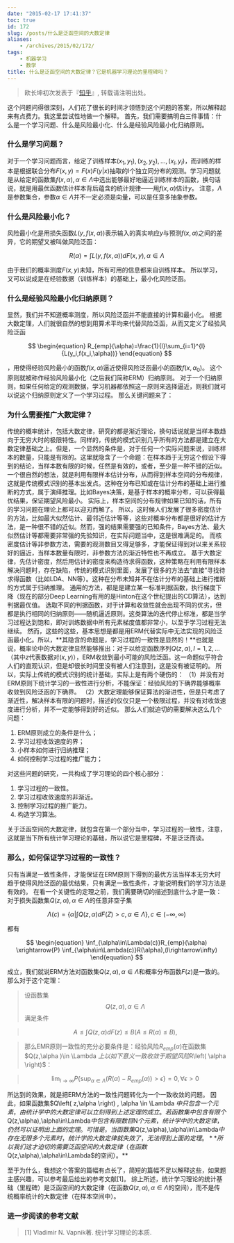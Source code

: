 ```yaml
---
date: "2015-02-17 17:41:37"
toc: true
id: 172
slug: /posts/什么是泛函空间的大数定律
aliases:
    - /archives/2015/02/172/
tags:
    - 机器学习
    - 数学
title: 什么是泛函空间的大数定律？它是机器学习理论的里程碑吗？
---
```


> 欧长坤初次发表于『[知乎](http://www.zhihu.com/question/27462946)』, 转载请注明出处。

这个问题问得很深刻，人们花了很长的时间才领悟到这个问题的答案，所以解释起来有点费力。我这里尝试性地做一个解释。
首先，我们需要搞明白三件事情：什么是一个学习问题、什么是风险最小化、什么是经验风险最小化归纳原则。

### **什么是学习问题？**

对于一个学习问题而言，给定了训练样本$(x_1,y_1),(x_2,y_2), ... , (x_l,y_l)$，而训练的样本是根据联合分布$F(x,y)=F(x)F(y|x)$抽取的l个独立同分布的观测。学习问题就是从给定的函数集$f(x,\alpha),\alpha \in \Lambda$中选出能够最好地逼近训练样本的函数，换句话说，就是用最优函数估计样本背后蕴含的统计规律——用$f(x,\alpha)$估计$y$。
注意，$\Lambda$是参数集合，参数$\alpha\in\Lambda$并不一定必须是向量，可以是任意多抽象参数。

<!--more-->

### **什么是风险最小化？**
风险最小化是用损失函数$L(y,f(x,\alpha))$表示输入的真实响应$y$与预测$f(x,\alpha)$之间的差异，它的期望又被叫做风险泛函：

$$
\begin{equation}
R(\alpha)=\int_{}^{} L(y,f(x,\alpha))dF(x,y), \alpha \in \Lambda
\end{equation}
$$

由于我们的概率测度$F(x,y)$未知，所有可用的信息都来自训练样本。
所以学习，又可以说成是在经验数据（训练样本）的基础上，最小化风险泛函。

### **什么是经验风险最小化归纳原则？**

显然，我们并不知道概率测度，所以风险泛函并不能直接的计算和最小化。
根据大数定理，人们就很自然的想到用算术平均来代替风险泛函，从而又定义了经验风险泛函

$$
\begin{equation}
R_{emp}(\alpha)=\frac{1}{l}\sum_{i=1}^{l}{L(y_i,f(x_i,\alpha))}
\end{equation}
$$

 ，用使得经验风险最小的函数$f(x,\alpha)$逼近使得风险泛函最小的函数$f(x,\alpha_0)$。
这个原则就被称作经验风险最小化（之后我们简称ERM）归纳原则。
对于一个归纳原则，如果任何给定的观测数据，学习机器都依照这一原则来选择逼近，则我们就可以说这个归纳原则定义了一个学习过程。
那么关键问题来了：

### **为什么需要推广大数定律？**

传统的概率统计，包括大数定律，研究的都是渐近理论，换句话说就是当样本数趋向于无穷大时的极限特性。同样的，传统的模式识别几乎所有的方法都是建立在大数定律基础之上。但是，一个显然的条件是，对于任何一个实际问题来说，训练样本的数量，只能是有限的。这里就隐含了一个命题：在样本趋于无穷这个假设下得到的结论，当样本数有限的时候，任然是有效的，或者，至少是一种不错的近似。
一个很自然的想法，就是利用有限样本估计分布，从而得到样本空间的分布规律，这就是传统模式识别的基本出发点。这种在分布已知或在估计分布的基础上进行推断的方式，属于演绎推理。比如Bayes决策，是基于样本的概率分布，可以获得最优结果，保证期望风险最小。
实际上，样本空间的分布规律如果已知的话，所有的学习问题在理论上都可以迎刃而解了。
所以，这时候人们发展了很多密度估计的方法，比如最大似然估计、最邻近估计等等，这些对概率分布都是很好的估计方法，是一种很不错的近似。然而，强的结果需要强的已知条件，Bayes方法、最大似然估计等都需要非常强的先验知识，在实际问题当中，这是很难满足的。
而核密度估计等非参数方法，需要的观测数目又得足够多，才能保证得到对以来关系较好的逼近，当样本数量有限时，非参数方法的渐近特性也不再成立。
基于大数定律，先估计密度，然后用估计的密度来构造待求得函数，这种策略在利用有限样本解决问题时，存在缺陷，传统的模式识别里面，发展了很多的方法去“直接”寻找待求得函数（比如LDA、NN等）。这种在分布未知并不在估计分布的基础上进行推断的方式属于归纳推理。
通用的方法，都是是建立某一标准判据函数，执行梯度下降（现在的部分Deep Learning有用的是Hinton在这个世纪提出的CD算法），达到判据最优值。
选取不同的判据函数，对于计算和收敛性就会出现不同的优劣，但都是执行相同的归纳原则——随机逼近原则。这类算法的迭代停止标准，都是当学习过程达到饱和，即对训练数据中所有元素梯度值都非常小，以至于学习过程无法继续。
然而，这些的这些，基本思想是都是用ERM代替实际中无法实现的风险泛函最小化。所以，**其隐含的命题是，学习过程的一致性是显然的！**也就是说，概率论中的大数定律显然能够推出：对于以给定函数序列$Q(z,\alpha),l=1,2,...$（其中$z$代表数据对$(x,y)$），ERM收敛到最小可能的风险泛函。这一命题似乎符合人们的直观认识，但是却很长时间里没有被人们注意到，这是没有被证明的。
所以，实际上传统的模式识别的统计基础，实际上是有两个硬伤的：
（1）并没有对ERM原则下统计学习的一致性进行分析，不能保证：经验风险的下确界能够概率收敛到风险泛函的下确界。
（2）大数定理能够保证算法的渐进性，但是只考虑了渐近性，解决样本有限的问题时，描述的仅仅只是一个极限过程，并没有对收敛速度进行分析，并不一定能够得到好的近似。
那么人们就迫切的需要解决这么几个问题：

1. ERM原则成立的条件是什么；
2. 学习过程收敛速度的界；
3. 小样本如何进行归纳推理；
4. 如何控制学习过程的推广能力；

对这些问题的研究，一共构成了学习理论的四个核心部分：

1. 学习过程的一致性。
2. 学习过程收敛速度的非渐近。
3. 控制学习过程的推广能力。
4. 构造学习算法。

关于泛函空间的大数定律，就包含在第一个部分当中，学习过程的一致性，注意，这就是当下所有统计学习理论的基础，所以说它是里程碑，不是泛泛而谈。

### **那么，如何保证学习过程的一致性？**

只有当满足一致性条件，才能保证在ERM原则下得到的最优方法当样本无穷大时趋于使得风险泛函的最优结果，只有满足一致性条件，才能说明我们的学习方法是有效的。
在看一个关键性的定理之前，我们需要确切的描述到底什么才是一致：
对于损失函数集$Q(z,\alpha),\alpha\in\Lambda$的任意非空子集

$$
\begin{equation}
\Lambda(c)=\{\alpha|\int_{}^{}Q(z,\alpha)dF(Z)>c,\alpha\in\Lambda \},c\in(-\infty,\infty)
\end{equation}
$$

都有

$$
\begin{equation}
\inf_{\alpha\in\Lambda(c)}R_{emp}(\alpha) \xrightarrow{P} \inf_{\alpha\in\Lambda(c)}R(\alpha),(l\rightarrow\infty)
\end{equation}
$$

成立，我们就说ERM方法对函数集$Q(z,\alpha),\alpha\in\Lambda$和概率分布函数$F(z)$是一致的。
那么对于这个定理：

> 设函数集$$Q(z,\alpha ),\alpha \in \Lambda$$满足条件

> $$
\begin{equation}
A\leq \int_{}^{}Q(z,\alpha ) dF(z)\leq B(A\leq R(\alpha)\leq B),
\end{equation}
$$

> 那么EMR原则一致性的充分必要条件是：经验风险$R_{emp}(\alpha)$在函数集$Q(z,\alpha )\in \Lambda $上以如下意义一致收敛于期望风险$R\left( \alpha \right)$：


> $$
\begin{equation}
\lim_{l\rightarrow\infty}P \{ \sup_{\alpha\in\Lambda}(R(\alpha)-R_{emp}(\alpha))>\epsilon \}=0,\forall \epsilon>0
\end{equation}
$$

所达到的效果，就是把ERM方法的一致性问题转化为一个一致收敛的问题。
因此，如果函数集$Q\left( z,\alpha \right) , \alpha \in \Lambda $中只包含一个元素，由统计学中的大数定律可以立刻得到上述定理的成立。若函数集中包含有限个$Q(z,\alpha),\alpha\in\Lambda$中包含有限数目$N$个元素，统计学中的大数定律，仍然可以证明出上面的定理。
可惜是，当函数集$Q(z,\alpha),\alpha\in\Lambda$中存在无限多个元素时，统计学的大数定律就失效了，无法得到上面的定理。
**所以我们这才迫切的需要泛函空间的大数定律（在函数$Q(z,\alpha),\alpha\in\Lambda$的空间）。**

至于为什么，我想这个答案的篇幅有点长了，简短的篇幅不足以解释这些，如果题主感兴趣，可以参考最后给出的参考文献[1]。
综上所述，统计学习理论的统计基础（里程碑）是泛函空间的大数定律（在函数$Q(z,\alpha),\alpha\in\Lambda$的空间），而不是传统概率统计的大数定律（在样本空间中）。

### **进一步阅读的参考文献**
> [1] Vladimir N. Vapnik著. 统计学习理论的本质.